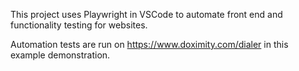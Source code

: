 This project uses Playwright in VSCode to automate front end and functionality testing for websites.

Automation tests are run on https://www.doximity.com/dialer in this example demonstration.
